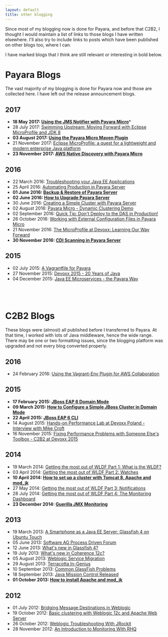 ```yaml
---
layout: default
title: other blogging
---
```



Since most of my blogging now is done for Payara, and before that C2B2, I thought I would maintain a list of links to those blogs I have written elsewhere. I'll also try to include links to posts which have been published on other blogs too, where I can.

I have marked blogs that I think are still relevant or interesting in bold below.

# Payara Blogs
The vast majority of my blogging is done for Payara now and those are collected here. I have left out the release announcement blogs.

## 2017
* **18 May 2017: [Using the JMS Notifier with Payara Micro](http://blog.payara.fish/using-the-jms-notifier-with-payara-micro)***
* 28 July 2017: [Swimming Upstream: Moving Forward with Eclipse MicroProfile and JDK 8](http://blog.payara.fish/swimming-upstream-moving-forward-with-eclipse-microprofile-and-jdk-8)
* **03 August 2017: [Using the Payara Micro Maven Plugin](http://blog.payara.fish/using-the-payara-micro-maven-plugin)**
* 21 November 2017: [Eclipse MicroProfile: a quest for a lightweight and modern enterprise Java platform](http://blog.payara.fish/eclipse-microprofile-a-quest-for-a-lightweight-and-modern-enterprise-java-platform)
* **23 November 2017: [AWS Native Discovery with Payara Micro](http://blog.payara.fish/aws-native-discovery-with-payara-micro)**

## 2016
* 22 March 2016: [Troubleshooting your Java EE Applications](http://blog.payara.fish/troubleshooting-your-java-ee-applications)
* 25 April 2016: [Automating Production in Payara Server](http://blog.payara.fish/automating-production-in-payara-server)
* **01 June 2016: [Backup & Restore of Payara Server](http://blog.payara.fish/backup-restore-of-payara-server)**
* **02 June 2016: [How to Upgrade Payara Server](http://blog.payara.fish/how-to-upgrade-payara-server)**
* 30 June 2016: [Creating a Simple Cluster with Payara Server](http://blog.payara.fish/creating-a-simple-cluster-with-payara-server)
* 02 August 2016: [Payara Micro - Dynamic Clustering Demo](http://blog.payara.fish/payara-micro-dynamic-clustering-demo)
* 02 September 2016: [Quick Tip: Don't Deploy to the DAS in Production!](http://blog.payara.fish/payara-server-in-production-quick-tip)
* 26 October 2016: [Working with External Configuration Files in Payara Micro](http://blog.payara.fish/working-with-external-configuration-files-in-payara-micro)
* 21 November 2016: [The MicroProfile at Devoxx: Learning Our Way Forward](http://blog.payara.fish/the-microprofile-at-devoxx-learning-our-way-forward)
* **30 November 2016: [CDI Scanning in Payara Server](http://blog.payara.fish/cdi-scanning-in-payara-server)**

## 2015
* 02 July 2015: [A Vagrantfile for Payara](http://blog.payara.fish/a-vagrantfile-for-payara-server)
* 27 November 2015: [Devoxx 2015 - 20 Years of Java](http://blog.payara.fish/devoxx-2015-20-years-of-java)
* 04 December 2015: [Java EE Microservices - the Payara Way](http://blog.payara.fish/java-ee-microservices-the-payara-way)

&nbsp;  
----  

# C2B2 Blogs
These blogs were (almost) all published before I transferred to Payara. At that time, I worked with lots of Java middleware, hence the wide range. There may be one or two formatting issues, since the blogging platform was upgraded and not every blog converted properly.

## 2016
* 24 February 2016: [Using the Vagrant-Env Plugin for AWS Collaboration](http://blog.c2b2.co.uk/2016/02/using-vagrant-env-plugin-for-aws.html)

## 2015
* **17 February 2015: [JBoss EAP 6 Domain Mode](http://blog.c2b2.co.uk/2015/02/jboss-eap-6-domain-mode.html)**
* **09 March 2015: [How to Configure a Simple JBoss Cluster in Domain Mode](http://blog.c2b2.co.uk/2015/03/how-to-configure-simple-jboss-cluster.html)**
* **22 April 2015: [JBoss EAP 6 CLI](http://blog.c2b2.co.uk/2015/04/jboss-eap-6-cli.html)**
* 14 August 2015: [Hands-on Performance Lab at Devoxx Poland - Interview with Mike Croft](http://blog.c2b2.co.uk/2015/08/mike-croft-at-devoxx-poland.html)
* 16 November 2015: [Fixing Performance Problems with Someone Else's Toolbox - C2B2 at Devoxx 2015](http://blog.c2b2.co.uk/2015/11/fixing-performance-problems-with.html)

## 2014
* 19 March 2014: [Getting the most out of WLDF Part 1: What is the WLDF?](http://blog.c2b2.co.uk/2014/03/getting-most-out-of-wldf-part-1-what-is.html)
* 03 April 2014: [Getting the most out of WLDF Part 2: Watches](http://blog.c2b2.co.uk/2014/04/getting-most-out-of-wldf-part-2-watches.html)
* **10 April 2014: [How to set up a cluster with Tomcat 8, Apache and mod_jk](http://blog.c2b2.co.uk/2014/04/how-to-set-up-cluster-with-tomcat-8.html)**
* 27 May 2014: [Getting the most out of WLDF Part 3: Notifications](http://blog.c2b2.co.uk/2014/05/getting-most-out-of-wldf-part-3.html)
* 28 July 2014: [Getting the most out of WLDF Part 4: The Monitoring Dashboard](http://blog.c2b2.co.uk/2014/07/getting-most-out-of-wldf-part-4.html)
* **23 December 2014: [Guerilla JMX Monitoring](http://blog.c2b2.co.uk/2014/12/guerilla-jmx-monitoring.html)**

## 2013
* 19 March 2013: [A Smartphone as a Java EE Server: Glassfish 4 on Ubuntu Touch](http://blog.c2b2.co.uk/2013/03/a-smartphone-as-jee-server-glassfish-on.html)
* 05 June 2013: [Software AG Process Driven Forum](http://blog.c2b2.co.uk/2013/06/software-ag-process-driven-forum.html)
* 12 June 2013: [What's new in Glassfish 4?](http://blog.c2b2.co.uk/2013/06/whats-new-in-glassfish-4.html)
* 19 July 2013: [What's new in Coherence 12c?](http://blog.c2b2.co.uk/2013/07/whats-new-in-coherence-12c.html)
* 05 August 2013: [Weblogic Service Migration](http://blog.c2b2.co.uk/2013/08/weblogic-service-migration.html)
* 29 August 2013: [Terracotta In-Genius](http://blog.c2b2.co.uk/2013/08/terracotta-in-genius.html)
* 10 September 2013: [Common GlassFish Problems](http://blog.c2b2.co.uk/2013/09/common-glassfish-problems.html)
* 18 September 2013: [Java Mission Control Released](http://blog.c2b2.co.uk/2013/09/java-mission-control-released.html)
* **01 October 2013: [How to install Apache and mod\_jk](http://blog.c2b2.co.uk/2013/10/how-to-install-apache-and-modjk.html)**

## 2012
* 01 July 2012: [Bridging Message Destinations in Weblogic](http://blog.c2b2.co.uk/2013/01/bridging-message-destinations-in.html)
* 19 October 2012: [Basic clustering with Weblogic 12c and Apache Web Server](http://blog.c2b2.co.uk/2012/10/basic-clustering-with-weblogic-12c-and.html)
* 26 October 2012: [Weblogic Troubleshooting With JRockit](http://blog.c2b2.co.uk/2012/10/weblogic-troubleshooting-with-jrockit.html)
* 28 November 2012: [An Introduction to Monitoring With RHQ](http://blog.c2b2.co.uk/2012/11/an-introduction-to-monitoring-with-rhq.html)

